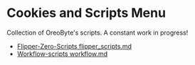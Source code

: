 # Cookies and Scripts Menu

Collection of OreoByte's scripts. A constant work in progress!

- [Flipper-Zero-Scripts flipper_scripts.md](https://github.com/OreoByte/cookies_and_scripts/blob/main/flipper_zero_badusb_scripts/flipper_scripts.md)
- [Workflow-scripts workflow.md](https://github.com/OreoByte/cookies_and_scripts/blob/main/workflow_scripts/workflow.md)
